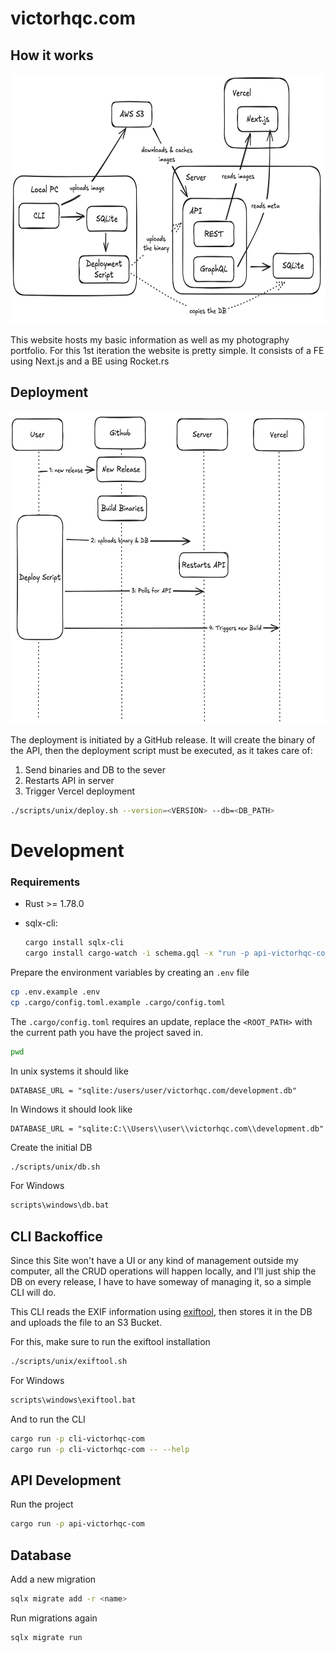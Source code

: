 # victorhqc.com

## How it works

<img src="screenshots/architecture.png" height="400" />

This website hosts my basic information as well as my photography portfolio.
For this 1st iteration the website is pretty simple. It consists of a FE using
Next.js and a BE using Rocket.rs

## Deployment

<img src="./screenshots/deployment.png" height="500" />

The deployment is initiated by a GitHub release. It will create the binary of
the API, then the deployment script must be executed, as it takes care of:

1. Send binaries and DB to the sever
2. Restarts API in server
3. Trigger Vercel deployment

```sh
./scripts/unix/deploy.sh --version=<VERSION> --db=<DB_PATH>
```

# Development

### Requirements

- Rust >= 1.78.0
- sqlx-cli:

  ```sh
  cargo install sqlx-cli
  cargo install cargo-watch -i schema.gql -x "run -p api-victorhqc-com"
  ```

Prepare the environment variables by creating an `.env` file

```sh
cp .env.example .env
cp .cargo/config.toml.example .cargo/config.toml 
```

The `.cargo/config.toml` requires an update, replace the `<ROOT_PATH>` with the
current path you have the project saved in.

```sh
pwd
```

In unix systems it should like

```
DATABASE_URL = "sqlite:/users/user/victorhqc.com/development.db"
```

In Windows it should look like

```
DATABASE_URL = "sqlite:C:\\Users\\user\\victorhqc.com\\development.db"
```

Create the initial DB

```sh
./scripts/unix/db.sh
```

For Windows

```bat
scripts\windows\db.bat
```

## CLI Backoffice

Since this Site won't have a UI or any kind of management outside my computer,
all the CRUD operations will happen locally, and I'll just ship the DB on every
release, I have to have someway of managing it, so a simple CLI will do.

This CLI reads the EXIF information using [exiftool](https://exiftool.org/),
then stores it in the DB and uploads the file to an S3 Bucket.

For this, make sure to run the exiftool installation

```sh
./scripts/unix/exiftool.sh
```

For Windows

```bat
scripts\windows\exiftool.bat
```

And to run the CLI

```sh
cargo run -p cli-victorhqc-com
cargo run -p cli-victorhqc-com -- --help
```

## API Development

Run the project

```sh
cargo run -p api-victorhqc-com
```

## Database

Add a new migration

```sh
sqlx migrate add -r <name>
```

Run migrations again

```sh
sqlx migrate run
```
